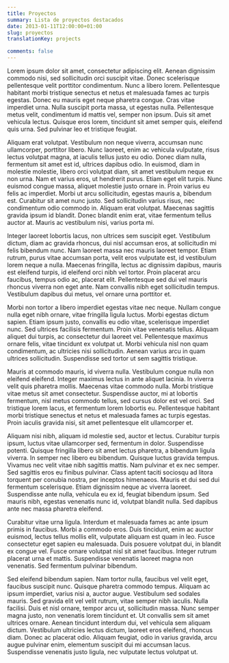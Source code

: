 ```yaml
---
title: Proyectos
summary: Lista de proyectos destacados
date: 2013-01-11T12:00:00+01:00
slug: proyectos
translationKey: projects

comments: false
---
```


Lorem ipsum dolor sit amet, consectetur adipiscing elit. Aenean dignissim commodo nisi, sed sollicitudin orci suscipit vitae. Donec scelerisque pellentesque velit porttitor condimentum. Nunc a libero lorem. Pellentesque habitant morbi tristique senectus et netus et malesuada fames ac turpis egestas. Donec eu mauris eget neque pharetra congue. Cras vitae imperdiet urna. Nulla suscipit porta massa, ut egestas nulla. Pellentesque metus velit, condimentum id mattis vel, semper non ipsum. Duis sit amet vehicula lectus. Quisque eros lorem, tincidunt sit amet semper quis, eleifend quis urna. Sed pulvinar leo et tristique feugiat.

Aliquam erat volutpat. Vestibulum non neque viverra, accumsan nunc ullamcorper, porttitor libero. Nunc laoreet, enim ac vehicula vulputate, risus lectus volutpat magna, at iaculis tellus justo eu odio. Donec diam nulla, fermentum sit amet est id, ultrices dapibus odio. In euismod, diam in molestie molestie, libero orci volutpat diam, sit amet vestibulum neque ex non urna. Nam et varius eros, ut hendrerit purus. Etiam eget elit turpis. Nunc euismod congue massa, aliquet molestie justo ornare in. Proin varius eu felis ac imperdiet. Morbi ut arcu sollicitudin, egestas mauris a, bibendum est. Curabitur sit amet nunc justo. Sed sollicitudin varius risus, nec condimentum odio commodo in. Aliquam erat volutpat. Maecenas sagittis gravida ipsum id blandit. Donec blandit enim erat, vitae fermentum tellus auctor at. Mauris ac vestibulum nisi, varius porta mi.

Integer laoreet lobortis lacus, non ultrices sem suscipit eget. Vestibulum dictum, diam ac gravida rhoncus, dui nisl accumsan eros, at sollicitudin mi felis bibendum nunc. Nam laoreet massa nec mauris laoreet tempor. Etiam rutrum, purus vitae accumsan porta, velit eros vulputate est, id vestibulum lorem neque a nulla. Maecenas fringilla, lectus ac dignissim dapibus, mauris est eleifend turpis, id eleifend orci nibh vel tortor. Proin placerat arcu faucibus, tempus odio ac, placerat elit. Pellentesque sed dui vel mauris rhoncus viverra non eget ante. Nam convallis nibh eget sollicitudin tempus. Vestibulum dapibus dui metus, vel ornare urna porttitor et.

Morbi non tortor a libero imperdiet egestas vitae nec neque. Nullam congue nulla eget nibh ornare, vitae fringilla ligula luctus. Morbi egestas dictum sapien. Etiam ipsum justo, convallis eu odio vitae, scelerisque imperdiet nunc. Sed ultrices facilisis fermentum. Proin vitae venenatis tellus. Aliquam aliquet dui turpis, ac consectetur dui laoreet vel. Pellentesque maximus ornare felis, vitae tincidunt ex volutpat ut. Morbi vehicula nisl non quam condimentum, ac ultricies nisi sollicitudin. Aenean varius arcu in quam ultrices sollicitudin. Suspendisse sed tortor ut sem sagittis tristique.

Mauris at commodo mauris, id viverra nulla. Vestibulum congue nulla non eleifend eleifend. Integer maximus lectus in ante aliquet lacinia. In viverra velit quis pharetra mollis. Maecenas vitae commodo nulla. Morbi tristique vitae metus sit amet consectetur. Suspendisse auctor, mi at lobortis fermentum, nisl metus commodo tellus, sed cursus dolor est vel orci. Sed tristique lorem lacus, et fermentum lorem lobortis eu. Pellentesque habitant morbi tristique senectus et netus et malesuada fames ac turpis egestas. Proin iaculis gravida nisi, sit amet pellentesque elit ullamcorper et.

Aliquam nisi nibh, aliquam id molestie sed, auctor et lectus. Curabitur turpis ipsum, luctus vitae ullamcorper sed, fermentum in dolor. Suspendisse potenti. Quisque fringilla libero sit amet lectus pharetra, a bibendum ligula viverra. In semper nec libero eu bibendum. Quisque luctus gravida tempus. Vivamus nec velit vitae nibh sagittis mattis. Nam pulvinar et ex nec semper. Sed sagittis eros eu finibus pulvinar. Class aptent taciti sociosqu ad litora torquent per conubia nostra, per inceptos himenaeos. Mauris et dui sed dui fermentum scelerisque. Etiam dignissim neque ac viverra laoreet. Suspendisse ante nulla, vehicula eu ex id, feugiat bibendum ipsum. Sed mauris nibh, egestas venenatis nunc id, volutpat blandit nulla. Sed dapibus ante nec massa pharetra eleifend.

Curabitur vitae urna ligula. Interdum et malesuada fames ac ante ipsum primis in faucibus. Morbi a commodo eros. Duis tincidunt, enim ac auctor euismod, lectus tellus mollis elit, vulputate aliquam est quam in leo. Fusce consectetur eget sapien eu malesuada. Duis posuere volutpat dui, in blandit ex congue vel. Fusce ornare volutpat nisl sit amet faucibus. Integer rutrum placerat urna et mattis. Suspendisse venenatis laoreet magna non venenatis. Sed fermentum pulvinar bibendum.

Sed eleifend bibendum sapien. Nam tortor nulla, faucibus vel velit eget, faucibus suscipit nunc. Quisque pharetra commodo tempus. Aliquam ac ipsum imperdiet, varius nisi a, auctor augue. Vestibulum sed sodales mauris. Sed gravida elit vel velit rutrum, vitae semper nibh iaculis. Nulla facilisi. Duis et nisl ornare, tempor arcu ut, sollicitudin massa. Nunc semper magna justo, non venenatis lorem tincidunt et. Ut convallis sem sit amet ultrices ornare. Aenean tincidunt interdum dui, vel vehicula sem aliquam dictum. Vestibulum ultricies lectus dictum, laoreet eros eleifend, rhoncus diam. Donec ac placerat odio. Aliquam feugiat, odio in varius gravida, arcu augue pulvinar enim, elementum suscipit dui mi accumsan lacus. Suspendisse venenatis justo ligula, nec vulputate lectus volutpat ut.
